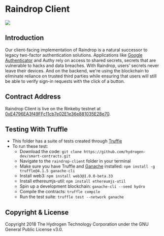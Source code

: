 # Raindrop Client
<img src="https://www.hydrogenplatform.com/images/logo_hydro.png">

## Introduction
Our client-facing implementation of Raindrop is a natural successor to legacy two-factor authentication solutions. Applications like [Google Authenticator](https://en.wikipedia.org/wiki/Google_Authenticator) and Authy rely on access to shared secrets, secrets that are vulnerable to hacks and data breaches. With Raindrop, users' secrets never leave their devices. And on the backend, we're using the blockchain to eliminate reliance on trusted third parties while ensuring that users will still be able to verify sign-in requests with the click of a button.

## Contract Address
Raindrop Client is live on the Rinkeby testnet at [0xE4796EA3f49FFc11cb7e02E1e36e881035E28e70](https://rinkeby.etherscan.io/address/0xe4796ea3f49ffc11cb7e02e1e36e881035e28e70).

## Testing With Truffle
- This folder has a suite of tests created through [Truffle](https://github.com/trufflesuite/truffle)
- To run these test:
  - Download the code: `git clone https://github.com/hydrogen-dev/smart-contracts.git`
  - Navigate to the `raindrop-client` folder in your terminal
  - Make sure you have Truffle and [Ganache](https://github.com/trufflesuite/ganache-cli) installed: `npm install -g truffle@4.1.5 ganache-cli`
  - Install web3: `npm install web3@1.0.0-beta.33`
  - Install ethereumjs-util: `npm install ethereumjs-util`
  - Spin up a development blockchain: `ganache-cli --seed hydro`
  - Compile the contracts: `truffle compile`
  - Run the test suite: `truffle test --network ganache`

## Copyright & License
Copyright 2018 The Hydrogen Technology Corporation under the GNU General Public License v3.0.
